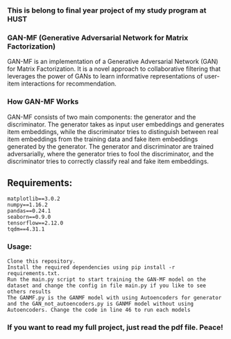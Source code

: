 ### This is belong to final year project of my study program at HUST
### GAN-MF (Generative Adversarial Network for Matrix Factorization)
GAN-MF is an implementation of a Generative Adversarial Network (GAN) for Matrix Factorization. It is a novel approach to collaborative filtering that leverages the power of GANs to learn informative representations of user-item interactions for recommendation.

### How GAN-MF Works
GAN-MF consists of two main components: the generator and the discriminator. The generator takes as input user embeddings and generates item embeddings, while the discriminator tries to distinguish between real item embeddings from the training data and fake item embeddings generated by the generator. The generator and discriminator are trained adversarially, where the generator tries to fool the discriminator, and the discriminator tries to correctly classify real and fake item embeddings.

## Requirements:
    matplotlib==3.0.2
    numpy==1.16.2
    pandas==0.24.1
    seaborn==0.9.0
    tensorflow==2.12.0
    tqdm==4.31.1
### Usage:
    Clone this repository.
    Install the required dependencies using pip install -r requirements.txt.
    Run the main.py script to start training the GAN-MF model on the dataset and change the config in file main.py if you like to see others results
    The GANMF.py is the GANMF model with using Autoencoders for generator and the GAN_not_autoencoders.py is GANMF model without using Autoencoders. Change the code in line 46 to run each models

### If you want to read my full project, just read the pdf file. Peace!



